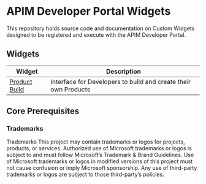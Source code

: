 # APIM Developer Portal Widgets

This repository holds source code and documentation on Custom Widgets designed to be registered and execute with the APIM Developer Portal. 

## Widgets

| Widget    | Description |
| --------- | ----------- |
| [Product Build](./widgets/product-build/) | Interface for Developers to build and create their own Products |

## Core Prerequisites

### Trademarks

Trademarks This project may contain trademarks or logos for projects, products, or services. Authorized use of Microsoft trademarks or logos is subject to and must follow Microsoft’s Trademark & Brand Guidelines. Use of Microsoft trademarks or logos in modified versions of this project must not cause confusion or imply Microsoft sponsorship. Any use of third-party trademarks or logos are subject to those third-party’s policies.
